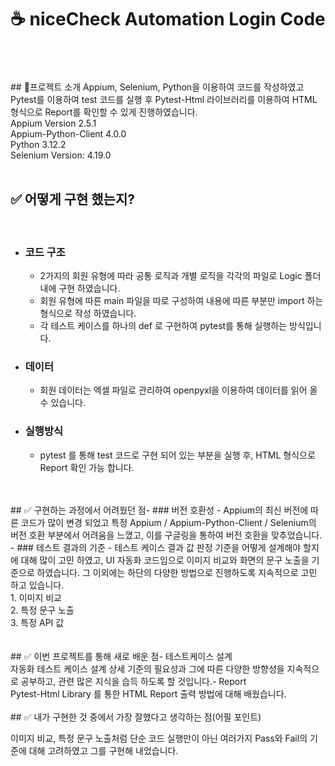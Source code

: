 # ☕️ niceCheck Automation Login Code
</br>
</br>
</br>
## 📎프로젝트 소개
Appium, Selenium, Python을 이용하여 코드를 작성하였고 Pytest를 이용하여 test 코드를 실행 후 Pytest-Html 라이브러리를 이용하여 HTML 형식으로 Report를 확인할 수 있게 진행하였습니다.</br>
Appium Version 2.5.1</br>
Appium-Python-Client 4.0.0</br>
Python 3.12.2</br>
Selenium Version: 4.19.0

</br>
</br>

## ✅ 어떻게 구현 했는지?
​
- ### 코드 구조
  -  2가지의 회원 유형에 따라 공통 로직과 개별 로직을 각각의 파일로 Logic 폴더 내에 구현 하였습니다.
  - 회원 유형에 따른 main 파일을 따로 구성하여 내용에 따른 부분만 import 하는 형식으로 작성 하였습니다.
  - 각 테스트 케이스를 하나의 def 로 구현하여 pytest를 통해 실행하는 방식입니다.
- ### 데이터
  - 회원 데이터는 엑셀 파일로 관리하여 openpyxl을 이용하여 데이터를 읽어 올 수 있습니다.
- ### 실행방식
  - pytest 를 통해 test 코드로 구현 되어 있는 부분을 실행 후, HTML 형식으로 Report 확인 가능 합니다.

</br>
</br>
​
## ✅ 구현하는 과정에서 어려웠던 점
​
- ### 버전 호환성
  - Appium의 최신 버전에 따른 코드가 많이 변경 되었고 특정 Appium / Appium-Python-Client / Selenium의 버전 호환 부분에서 어려움을 느꼈고,
    이를 구글링을 통하여 버전 호환을 맞추었습니다.
- ### 테스트 결과의 기준
  - 테스트 케이스 결과 값 판정 기준을 어떻게 설계해야 할지에 대해 많이 고민 하였고, UI 자동화 코드임으로 이미지 비교와 화면의 문구 노출을 기준으로 하였습니다. 그 이외에는 하단의 다양한 방법으로 진행하도록 지속적으로 고민 하고 있습니다. <br />
    1. 이미지 비교<br />
    2. 특정 문구 노출<br />
    3. 특정 API 값 <br />

</br>
</br>
​
## ✅ 이번 프로젝트를 통해 새로 배운 점
​
  - 테스트케이스 설계 <br />
    자동화 테스트 케이스 설계 상세 기준의 필요성과 그에 따른 다양한 방향성을 지속적으로 공부하고, 관련 많은 지식을 습득 하도록 할 것입니다.
​
  - Report <br />
    Pytest-Html Library 를 통한 HTML Report 출력 방법에 대해 배웠습니다.
  
</br>
</br>
​
## ✅ 내가 구현한 것 중에서 가장 잘했다고 생각하는 점(어필 포인트)

 이미지 비교, 특정 문구 노출처럼 단순 코드 실행만이 아닌 여러가지 Pass와 Fail의 기준에 대해 고려하였고 그를 구현해 내었습니다.
</br>
</br>
